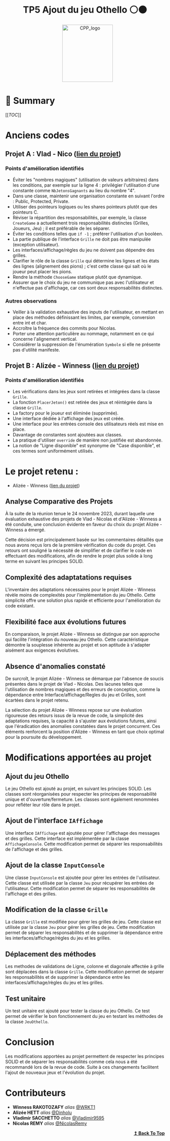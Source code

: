 <a name="readme-top"></a>

<div align="center">
    <h1>TP5 Ajout du jeu Othello ⚪⚫</h1>
    <img
      src="https://upload.wikimedia.org/wikipedia/commons/thumb/1/18/ISO_C%2B%2B_Logo.svg/1822px-ISO_C%2B%2B_Logo.svg.png"
      alt="CPP_logo"
      width="160"
      height="180"
     align="center"
    />
</div>

# :notebook_with_decorative_cover: Summary

[[_TOC_]]

# Anciens codes

## Projet A : Vlad - Nico ([lien du projet](https://gitlab.com/cnam420539/CPP/-/tree/main/TP03?ref_type=heads))

### Points d'amélioration identifiés

- Éviter les "nombres magiques" (utilisation de valeurs arbitraires) dans les conditions, par exemple sur la ligne 4 : privilégier l'utilisation d'une constante comme `NbJetonsGagnants` au lieu du nombre "4".
- Dans une classe, maintenir une organisation constante en suivant l'ordre : Public, Protected, Private.
- Utiliser des pointeurs logiques ou les shares pointeurs plutôt que des pointeurs C.
- Réviser la répartition des responsabilités, par exemple, la classe `CreateGame` a actuellement trois responsabilités distinctes (Grilles, Joueurs, Jeu) ; il est préférable de les séparer.
- Éviter les conditions telles que `if -1` ; préférer l'utilisation d'un booléen.
- La partie publique de l'interface `Grille` ne doit pas être manipulée (exception utilisateur).
- Les interfaces/affichage/règles du jeu ne doivent pas dépendre des grilles.
- Clarifier le rôle de la classe `Grille` qui détermine les lignes et les états des lignes (alignement des pions) ; c'est cette classe qui sait où le joueur peut placer les pions.
- Rendre la méthode `ChooseGame` statique plutôt que dynamique.
- Assurer que le choix du jeu ne communique pas avec l'utilisateur et n'effectue pas d'affichage, car ces sont deux responsabilités distinctes.

### Autres observations

- Veiller à la validation exhaustive des inputs de l'utilisateur, en mettant en place des méthodes définissant les limites, par exemple, conversion entre int et char.
- Accroître la fréquence des commits pour Nicolas.
- Porter une attention particulière au nommage, notamment en ce qui concerne l'alignement vertical.
- Considérer la suppression de l'énumération `Symbole` si elle ne présente pas d'utilité manifeste.

## Projet B : Alizée - Winness ([lien du projet](https://gitlab.com/WRKT1/td-cpp-winness-rakoto/-/tree/main/TP3-Refacto?ref_type=heads))

### Points d'amélioration identifiés

- Les vérifications dans les jeux sont retirées et intégrées dans la classe `Grille`.
- La fonction `PlacerJeton()` est retirée des jeux et réintégrée dans la classe `Grille`.
- La factory pour le joueur est éliminée (supprimée).
- Une interface dédiée à l'affichage des jeux est créée.
- Une interface pour les entrées console des utilisateurs réels est mise en place.
- Davantage de constantes sont ajoutées aux classes.
- La pratique d'utiliser `override` de manière non justifiée est abandonnée.
- La notion de "Ligne disponible" est synonyme de "Case disponible", et ces termes sont uniformément utilisés.

# Le projet retenu :

- Alizée - Winness ([lien du projet](https://gitlab.com/WRKT1/td-cpp-winness-rakoto/-/tree/main/TP3-Refacto?ref_type=heads))

## Analyse Comparative des Projets

À la suite de la réunion tenue le 24 novembre 2023, durant laquelle une évaluation exhaustive des projets de Vlad - Nicolas et d'Alizée - Winness a été conduite, une conclusion évidente en faveur du choix du projet Alizée - Winness a émergé.

Cette décision est principalement basée sur les commentaires détaillés que nous avons reçus lors de la première vérification du code du projet. Ces retours ont souligné la nécessité de simplifier et de clarifier le code en effectuant des modifications, afin de rendre le projet plus solide à long terme en suivant les principes SOLID.

## Complexité des adaptatations requises

L'inventaire des adaptations nécessaires pour le projet Alizée - Winness révèle moins de complexités pour l'implémentation du jeu Othello. Cette simplicité offre une solution plus rapide et efficiente pour l'amélioration du code existant.

## Flexibilité face aux évolutions futures

En comparaison, le projet Alizée - Winness se distingue par son approche qui facilite l'intégration du nouveau jeu Othello. Cette caractéristique démontre la souplesse inhérente au projet et son aptitude à s'adapter aisément aux exigences évolutives.

## Absence d'anomalies constaté

De surcroît, le projet Alizée - Winness se démarque par l'absence de soucis présentes dans le projet de Vlad - Nicolas. Des lacunes telles que l'utilisation de nombres magiques et des erreurs de conception, comme la dépendance entre Interface/affichage/Regles du jeu et Grilles, sont écartées dans le projet retenu.

La sélection du projet Alizée - Winness repose sur une évaluation rigoureuse des retours issus de la revue de code, la simplicité des adaptations requises, la capacité à s'ajuster aux évolutions futures, ainsi que l'éradication des anomalies constatées dans le projet concurrent. Ces éléments renforcent la position d'Alizée - Winness en tant que choix optimal pour la poursuite du développement.

# Modifications apportées au projet

## Ajout du jeu Othello

Le jeu Othello est ajouté au projet, en suivant les principes SOLID. Les classes sont réorganisées pour respecter les principes de responsabilité unique et d'ouverture/fermeture. Les classes sont également renommées pour refléter leur rôle dans le projet.

## Ajout de l'interface `IAffichage`

Une interface `IAffichage` est ajoutée pour gérer l'affichage des messages et des grilles. Cette interface est implémentée par la classe `AffichageConsole`. Cette modification permet de séparer les responsabilités de l'affichage et des grilles.

## Ajout de la classe `InputConsole`

Une classe `InputConsole` est ajoutée pour gérer les entrées de l'utilisateur. Cette classe est utilisée par la classe `Jeu` pour récupérer les entrées de l'utilisateur. Cette modification permet de séparer les responsabilités de l'affichage et des grilles.

## Modification de la classe `Grille`

La classe `Grille` est modifiée pour gérer les grilles de jeu. Cette classe est utilisée par la classe `Jeu` pour gérer les grilles de jeu. Cette modification permet de séparer les responsabilités et de supprimer la dépendance entre les interfaces/affichage/règles du jeu et les grilles.

## Déplacement des méthodes

Les methodes de validations de Ligne, colonne et diagonale affectée à grille sont déplacées dans la classe `Grille`. Cette modification permet de séparer les responsabilités et de supprimer la dépendance entre les interfaces/affichage/règles du jeu et les grilles.

## Test unitaire

Un test unitaire est ajouté pour tester la classe du jeu Othello. Ce test permet de vérifier le bon fonctionnement du jeu en testant les méthodes de la classe `JeuOthello`.

# Conclusion

Les modifications apportées au projet permettent de respecter les principes SOLID et de séparer les responsabilités comme cela nous a été recommandé lors de la revue de code. Suite à ces changements facilitent l'ajout de nouveaux jeux et l'évolution du projet.

# Contributeurs

- **Winness RAKOTOZAFY** _alias_ [@WRKT1](https://gitlab.com/WRKT1)
- **Alizée HETT** _alias_ [@Dinholu](https://gitlab.com/Dinholu)
- **Vladimir SACCHETTO** _alias_ [@Vladimir9595](https://gitlab.com/Vladimir9595)
- **Nicolas REMY** _alias_ [@NicolasRemy](https://gitlab.com/CFAI-REMY-NICOLAS)

<div align="right">
    <b><a href="#readme-top">↥ Back To Top</a></b>
</div>
<!-- <p align="right">(<a href="#readme-top">back to top</a>)</p> -->
